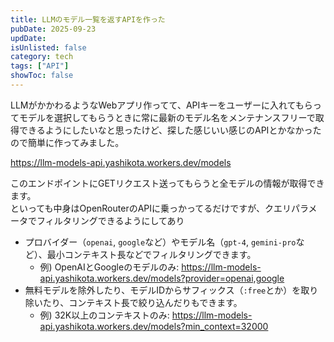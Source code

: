 ```yaml
---
title: LLMのモデル一覧を返すAPIを作った
pubDate: 2025-09-23
updDate:
isUnlisted: false
category: tech
tags: ["API"]
showToc: false
---
```


LLMがかかわるようなWebアプリ作ってて、APIキーをユーザーに入れてもらってモデルを選択してもらうときに常に最新のモデル名をメンテナンスフリーで取得できるようにしたいなと思ったけど、探した感じいい感じのAPIとかなかったので簡単に作ってみました。  

https://llm-models-api.yashikota.workers.dev/models

このエンドポイントにGETリクエスト送ってもらうと全モデルの情報が取得できます。  
といっても中身はOpenRouterのAPIに乗っかってるだけですが、クエリパラメータでフィルタリングできるようにしてあり

- プロバイダー（`openai`, `google`など）やモデル名（`gpt-4`, `gemini-pro`など）、最小コンテキスト長などでフィルタリングできます。  
  - 例) OpenAIとGoogleのモデルのみ: <https://llm-models-api.yashikota.workers.dev/models?provider=openai,google>
- 無料モデルを除外したり、モデルIDからサフィックス（`:free`とか）を取り除いたり、コンテキスト長で絞り込んだりもできます。
  - 例) 32K以上のコンテキストのみ: <https://llm-models-api.yashikota.workers.dev/models?min_context=32000>
